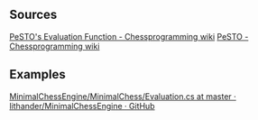 
Sources
---
[PeSTO's Evaluation Function - Chessprogramming wiki](https://www.chessprogramming.org/PeSTO%27s_Evaluation_Function)
[PeSTO - Chessprogramming wiki](https://www.chessprogramming.org/PeSTO)


Examples
---
[MinimalChessEngine/MinimalChess/Evaluation.cs at master · lithander/MinimalChessEngine · GitHub](https://github.com/lithander/MinimalChessEngine/blob/master/MinimalChess/Evaluation.cs)
